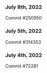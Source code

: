 ### July 8th, 2022

Commit #250950

### July 5th, 2022

Commit #314353


### July 4th, 2022

Commit #72281
